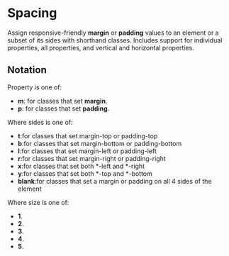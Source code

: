 
# Spacing

Assign responsive-friendly **margin** or **padding** values to an element or a subset of its sides with shorthand classes. 
Includes support for individual properties, all properties, and vertical and horizontal properties. 

##  Notation

Property is one of:

 - **m**: for classes that set **margin**.
 - **p**: for classes that set **padding**.

Where sides is one of:

 - **t**:for classes that set margin-top or padding-top
 - **b**:for classes that set margin-bottom or padding-bottom
 - **l**:for classes that set margin-left or padding-left
 - **r**:for classes that set margin-right or padding-right
 - **x**:for classes that set both *-left and *-right
 - **y**:for classes that set both *-top and *-bottom
 - **blank**:for classes that set a margin or padding on all 4 sides of the element

Where size is one of:

 - **1**.
 - **2**.
 - **3**.
 - **4**.
 - **5**.
 
 


